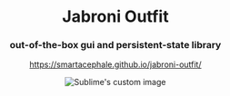 <h1 align="center">Jabroni Outfit</h1>
<h3 align="center">out-of-the-box gui and persistent-state library</h3>
<p align="center"><a href="https://smartacephale.github.io/jabroni-outfit/">https://smartacephale.github.io/jabroni-outfit/</a></p>
<p align="center">
  <img src="https://i.imgur.com/hCyUJvd.png" alt="Sublime's custom image"/>
</p>
